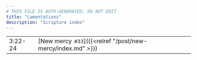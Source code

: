 ```yaml
---
# THIS FILE IS AUTO-GENERATED, DO NOT EDIT
title: "Lamentations"
description: "Scripture index"
---
```


|  |  |
| --- | --- |
| 3:22-24 | [New mercy<span style="font-size:smaller; padding-left:0.5em;">#33</span>]({{<relref "/post/new-mercy/index.md" >}}) |
